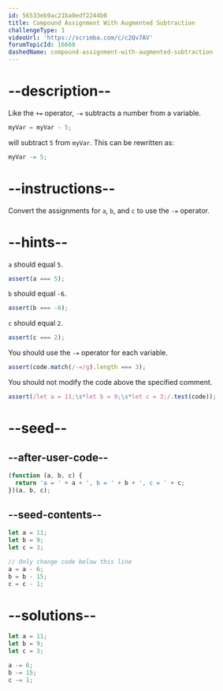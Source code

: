 ```yaml
---
id: 56533eb9ac21ba0edf2244b0
title: Compound Assignment With Augmented Subtraction
challengeType: 1
videoUrl: 'https://scrimba.com/c/c2Qv7AV'
forumTopicId: 16660
dashedName: compound-assignment-with-augmented-subtraction
---
```


# --description--

Like the `+=` operator, `-=` subtracts a number from a variable.

```js
myVar = myVar - 5;
```

will subtract `5` from `myVar`. This can be rewritten as:

```js
myVar -= 5;
```

# --instructions--

Convert the assignments for `a`, `b`, and `c` to use the `-=` operator.

# --hints--

`a` should equal `5`.

```js
assert(a === 5);
```

`b` should equal `-6`.

```js
assert(b === -6);
```

`c` should equal `2`.

```js
assert(c === 2);
```

You should use the `-=` operator for each variable.

```js
assert(code.match(/-=/g).length === 3);
```

You should not modify the code above the specified comment.

```js
assert(/let a = 11;\s*let b = 9;\s*let c = 3;/.test(code));
```

# --seed--

## --after-user-code--

```js
(function (a, b, c) {
  return 'a = ' + a + ', b = ' + b + ', c = ' + c;
})(a, b, c);
```

## --seed-contents--

```js
let a = 11;
let b = 9;
let c = 3;

// Only change code below this line
a = a - 6;
b = b - 15;
c = c - 1;
```

# --solutions--

```js
let a = 11;
let b = 9;
let c = 3;

a -= 6;
b -= 15;
c -= 1;
```
